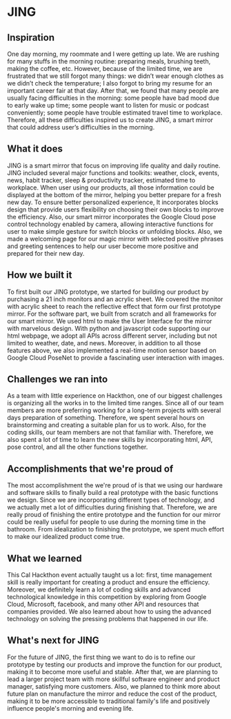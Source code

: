 # JING


## Inspiration

One day morning, my roommate and I were getting up late. We are rushing for many stuffs in the morning routine: preparing meals, brushing teeth, making the coffee, etc. However, because of the limited time, we are frustrated that we still forgot many things: we didn’t wear enough clothes as we didn’t check the temperature; I also forgot to bring my resume for an important career fair at that day. After that, we found that many people are usually facing difficulties in the morning: some people have bad mood due to early wake up time; some people want to listen for music or podcast conveniently; some people have trouble estimated travel time to workplace. Therefore, all these difficulties inspired us to create JING, a smart mirror that could address user’s difficulties in the morning.


## What it does

JING is a smart mirror that focus on improving life quality and daily routine. JING included several major functions and toolkits: weather, clock, events, news, habit tracker, sleep & productivity tracker, estimated time to workplace. When user using our products, all those information could be displayed at the bottom of the mirror, helping you better prepare for a fresh new day. To ensure better personalized experience, It incorporates blocks design that provide users flexibility on choosing their own blocks to improve the efficiency. Also, our smart mirror incorporates the Google Cloud pose control technology enabled by camera, allowing interactive functions for user to make simple gesture for switch blocks or unfolding blocks. Also, we made a welcoming page for our magic mirror with selected positive phrases and greeting sentences to help our user become more positive and prepared for their new day. 


 
## How we built it

To first built our JING prototype, we started for building our product by purchasing a 21 inch monitors and an acrylic sheet. We covered the monitor with acrylic sheet to reach the reflective effect that form our first prototype mirror. For the software part, we built from scratch and all frameworks for our smart mirror. We used html to make the User Interface for the mirror with marvelous design. With python and javascript code supporting our html webpage, we adopt all APIs across different server, including but not limited to weather, date, and news. Moreover, in addition to all those features above, we also implemented a real-time motion sensor based on Google Cloud PoseNet to provide a fascinating user interaction with images. 



## Challenges we ran into

As a team with little experience on Hackthon, one of our biggest challenges is organizing all the works in to the limited time ranges. Since all of our team members are more preferring working for a long-term projects with several days preparation of something. Therefore, we spent several hours on brainstorming and creating a suitable plan for us to work. Also, for the coding skills, our team members are not that familiar with. Therefore, we also spent a lot of time to learn the new skills by incorporating html, API, pose control, and all the other functions together.



## Accomplishments that we're proud of

The most accomplishment the we're proud of is that we using our hardware and software skills to finally build a real prototype with the basic functions we design. Since we are incorporating different types of technology, and we actually met a lot of difficulties during finishing that. Therefore, we are really proud of finishing the entire prototype and the function for our mirror could be really useful for people to use during the morning time in the bathroom. From idealization to finishing the prototype, we spent much effort to make our idealized product come true.



## What we learned

This Cal Hackthon event actually taught us a lot: first, time management skill is really important for creating a product and ensure the efficiency. Moreover, we definitely learn a lot of coding skills and advanced technological knowledge in this competition by exploring from Google Cloud, Microsoft, facebook, and many other API and resources that companies provided. We also learned about how to using the advanced technology on solving the pressing problems that happened in our life.



## What's next for JING

For the future of JING, the first thing we want to do is to refine our prototype by testing our products and improve the function for our product, making it to become more useful and stable. After that, we are planning to lead a larger project team with more skillful software engineer and product manager, satisfying more customers. Also, we planned to think more about future plan on manufacture the mirror and reduce the cost of the product, making it to be more accessible to traditional family's life and positively influence people's morning and evening life.